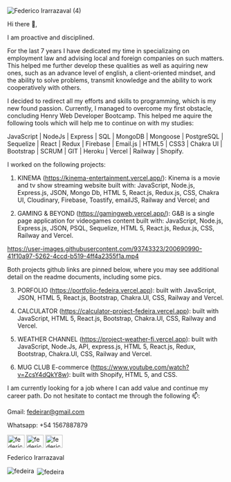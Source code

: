 ![Federico Irarrazaval (4)](https://user-images.githubusercontent.com/93743323/200655183-7cde57c7-154e-4136-87c4-a9b1aa0b6475.png)

Hi there 👋,

I am proactive and disciplined.

For the last 7 years I have dedicated my time in specializaing on employment law and advising local and foreign companies on such matters. This helped me further develop these qualities as well as aquiring new ones, such as an advance level of english, a client-oriented mindset, and the ability to solve problems, transmit knowledge and the ability to work cooperatively with others.

I decided to redirect all my efforts and skills to programming, which is my new found passion. Currently, I managed to overcome my first obstacle, concluding Henry Web Developer Bootcamp. This helped me aquire the following tools which will help me to continue on with my studies: 

JavaScript | NodeJs | Express | SQL | MongoDB | Mongoose | PostgreSQL | Sequelize | React | Redux | Firebase | Email.js | HTML5 | CSS3 | Chakra UI | Bootstrap | SCRUM | GIT | Heroku | Vercel | Railway | Shopify.

I worked on the following projects:

1) KINEMA (https://kinema-entertainment.vercel.app/): Kinema is a movie and tv show streaming website built with: JavaScript, Node.js, Express.js, JSON, Mongo Db, HTML 5, React.js, Redux.js, CSS, Chakra UI, Cloudinary, Firebase, Toastify, emailJS, Railway and Vercel; and

2) GAMING & BEYOND (https://gamingweb.vercel.app/): G&B is a single page application for videogames content built with: JavaScript, Node.js, Express.js, JSON, PSQL, Sequelize, HTML 5, React.js, Redux.js, CSS, Railway and Vercel.

https://user-images.githubusercontent.com/93743323/200690990-41f10a97-5262-4ccd-b519-4ff4a2355f1a.mp4

Both projects github links are pinned below, where you may see additional detail on the readme documents, including some pics.

3) PORFOLIO (https://portfolio-fedeira.vercel.app): built with JavaScript, JSON, HTML 5, React.js, Bootstrap, Chakra.UI, CSS, Railway and Vercel.

4) CALCULATOR (https://calculator-project-fedeira.vercel.app): built with JavaScript, HTML 5, React.js, Bootstrap, Chakra.UI, CSS, Railway and Vercel.

5) WEATHER CHANNEL (https://project-weather-fi.vercel.app): built with JavaScript, Node.Js, API, express.js, HTML 5, React.js, Redux, Bootstrap, Chakra.UI, CSS, Railway and Vercel.

5) MUG CLUB E-commerce (https://www.youtube.com/watch?v=ZcsY4dQkY8w): built with Shopify, HTML 5, and CSS.

I am currently looking for a job where I can add value and continue my career path. Do not hesitate to contact me through the following 📫:

Gmail: fedeirar@gmail.com

Whatsapp: +54 1567887879

<p align="left">
<a href="https://www.linkedin.com/in/federico-irarr%C3%A1zaval-314b89a1" target="blank"><img align="center" src="https://raw.githubusercontent.com/rahuldkjain/github-profile-readme-generator/master/src/images/icons/Social/linked-in-alt.svg" alt="federico irarrázaval" height="30" width="40" /></a>
<a href="https://www.instagram.com/fedeira/" target="blank"><img align="center" src="https://raw.githubusercontent.com/rahuldkjain/github-profile-readme-generator/master/src/images/icons/Social/instagram.svg" alt="federico irarrázaval" height="30" width="40" /></a>
<a href="https://www.facebook.com/fede.irarrazaval" target="blank"><img align="center" src="https://raw.githubusercontent.com/rahuldkjain/github-profile-readme-generator/master/src/images/icons/Social/facebook.svg" alt="federico irarrázaval" height="30" width="40" /></a>
</p>

Federico Irarrazaval

<p><img align="left" src="https://github-readme-stats.vercel.app/api/top-langs?username=fedeira&show_icons=true&locale=en&layout=compact" alt="fedeira" /></p>

<p>&nbsp;<img align="center" src="https://github-readme-stats.vercel.app/api?username=fedeira&show_icons=true&locale=en" alt="fedeira" /></p>
